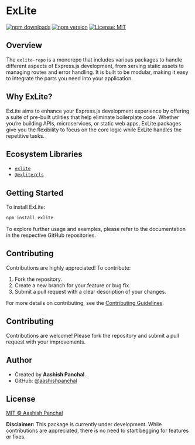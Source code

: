 # ExLite

[![npm downloads](https://img.shields.io/npm/dm/exlite.svg)](https://www.npmjs.com/package/exlite)
[![npm version](https://img.shields.io/npm/v/exlite.svg)](https://www.npmjs.com/package/exlite)
[![License: MIT](https://img.shields.io/badge/License-MIT-yellow.svg)](https://opensource.org/licenses/MIT)

## Overview

The `exlite-repo` is a monorepo that includes various packages to handle different aspects of Express.js development, from serving static assets to managing routes and error handling. It is built to be modular, making it easy to integrate the parts you need into your application.

## Why ExLite?

ExLite aims to enhance your Express.js development experience by offering a suite of pre-built utilities that help eliminate boilerplate code. Whether you’re building APIs, microservices, or static web apps, ExLite packages give you the flexibility to focus on the core logic while ExLite handles the repetitive tasks.

## Ecosystem Libraries

- [`exlite`](https://github.com/aashishpanchal/exlite/tree/main/packages/exlite#readme)
- [`@exlite/cls`](https://github.com/aashishpanchal/exlite/tree/main/packages/cls#readme)

## Getting Started

To install ExLite:

```bash
npm install exlite
```

To explore further usage and examples, please refer to the documentation in the respective GitHub repositories.

## Contributing

Contributions are highly appreciated! To contribute:

1. Fork the repository.
2. Create a new branch for your feature or bug fix.
3. Submit a pull request with a clear description of your changes.

For more details on contributing, see the [Contributing Guidelines](https://github.com/aashishpanchal/exlite/blob/main/CONTRIBUTING.md).

## Contributing

Contributions are welcome! Please fork the repository and submit a pull request with your improvements.

## Author

- Created by **Aashish Panchal**.
- GitHub: [@aashishpanchal](https://github.com/aashishpanchal)

## License

[MIT © Aashish Panchal ](LICENSE)

**Disclaimer:** This package is currently under development. While contributions are appreciated, there is no need to start begging for features or fixes.
